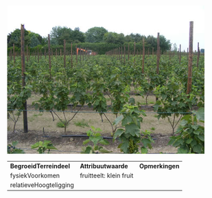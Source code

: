 ![](media/2522489bacfb99e29b53fcd98c391c27a93d28e3.jpg)

|                         |                         |                 |
|-------------------------|-------------------------|-----------------|
| **BegroeidTerreindeel** | **Attribuutwaarde**     | **Opmerkingen** |
| fysiekVoorkomen         | fruitteelt: klein fruit |                 |
| relatieveHoogteligging  |                         |                 |
